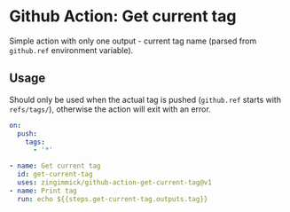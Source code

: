 # Github Action: Get current tag 

Simple action with only one output - current tag name (parsed from `github.ref` environment variable).

## Usage

Should only be used when the actual tag is pushed (`github.ref` starts with `refs/tags/`), otherwise the action will exit with an error.

```yaml
on:
  push:
    tags:
      - '*'
```

```yaml
- name: Get current tag
  id: get-current-tag
  uses: zingimmick/github-action-get-current-tag@v1
- name: Print tag
  run: echo ${{steps.get-current-tag.outputs.tag}}
```

